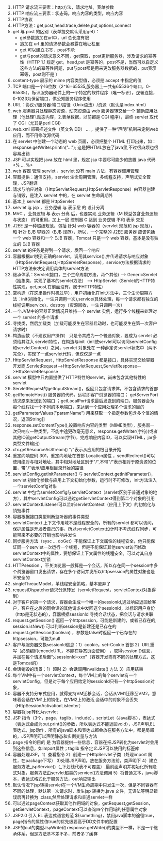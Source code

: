 1. HTTP 请求流三要素：http方法，请求地址，表单参数
2. HTTP 响应流三要素：状态码，响应内容的类型，响应内容
3. HTTP协议
4. HTTP方法：get,post,head.trace,delete,put,options,connect
5. get 与 post 的区别（表单提交默认采用get）：
	+ get参数追加在url中，url 总长度有限
	- 追加在 url 里的请求参数会暴露在地址栏里
	+ get 可以建立书签，post不能
	- get与post的请求意义不同，get获取，post更新服务器，涉及请求的幂等性（HTTP 1.1 规定 get，head,put 是幂等的，post不是，当然可以自定义这些方法的幂等性问题，put与post都是用来更改服务器数据的，put表示幂等，post则不是 ）    
6. content-type 展示的 mime 内容类型值，必须是 accept 中指定的值
7. TCP 端口是一个16位数（2^16=65535,服务器上一共有65536个端口，0-65535），标识服务器硬件上的一个特定的软件程序（唯一标识），逻辑连接，0-1023为保留端口，供公知服务程序使用
8. URL：协议://服务器:端口/路径（Unix语法）/资源（默认是index.html） 
9. web 服务器只处理静态资源，动态资源由 web 服务器转交给一个 辅助应用处理（他处理1.动态内容，2.表单数据，以前都是 CGI 程序），最终 servlet 取代了 CGI（尤其是perl CGI）
10. web.xml 部署描述文件（英文名 DD） <web-app> ... </web-app>，提供了一种“声明”机制来定制web应用，而不用修改源代码
11. 在 servlet 中创建一个动态的 web 页面，必须把整个 HTML 打印出来，如：response.getWriter.println("<html>...</html>"); 这是把HTML放在了java里,不过很麻烦也很容易出错
12. JSP 可以实现把 java 放在 html 里，规定 jsp 中要尽可能少的放置 java 代码 <% ... %>
13. web 容器 管理 servlet ，servlet 没有 main 方法，有容器调用管理 
14. 容器提供：通信支持，servlet 生命周期管理，多线程支持，声明式安全管理，JSP翻译
15. 请求与响应对象（HttpServletRequest,HttpServletResponse）由容器创建与销毁，是注入 servlet 中的，在 servlet 生命周期外
16. 基本上 servlet 都是 HttpServlet
17. servlet 与 jsp ，业务逻辑 与 表示层 的 设计分离
18. MVC ，业务逻辑 与 表示 分离 后，也要实现 业务逻辑（M 模型包含业务逻辑与状态） 的可重用，加上一层 控制器 C 达到 业务逻辑 不和 表示 交互
19. J2EE 是一种超级规范，包括 针对 web 容器的（servlet 规范和 jsp 规范），和 针对 EJB 容器的（EJB 规范），所以，一个完整的 J2EE 服务器 应该包括 一个 web 容器和一个 EJB 容器，Tomcat 只是一个 web 容器，基本是没有独立的 EJB 容器  
20. servlet 的任务是得到一个请求，发回一个响应
21. 容器根据url找到正确的servlet，调用其service(),并传递请求与响应对象（HttpServletRequest,HttpServletResponse），service方法根据请求的HTTP方法来决定调用具体的servlet方法
22. 继承体系：Servlet(接口，三个生命周期方法，两个其他) --> GenericServlet（抽象类，实现了基本的servlet方法） -->  HttpServlet（Servlet的HTTP特性实现，get,post,在前面没有，属于HTTP特性）  
23. 空构造（在这里操作时机过早），用户初始化在init方法中，三个生命周期方法：init(初始化，一生只调用一次),service(具体处理，每一个请求都有独立的线程调用service)，destroy（资源回收，一生只调用一次）  
24. 一个JVM中的容器正常情况只维持一个 servlet 实例，运行多个线程来处理对一个 servlet 的多个请求  
25. 寻找类，然后加载类（加载可能发生在容器启动时，也可能发生在第一次客户请求时）  
26. 构造函数（不建议用户操作） 只是令其成为一个普通对象，要成为 servlet 必须给其注入 servlet特性，在构造与init（init使servlet可以访问servletConfig和servletContext）之间，servlet 对象处在 一种薛定谔servlet状态中（两不完全），实现了一点servlet代码，但仅仅是一点  
27. HttpServletRequest , HttpServletResponse 都是接口，具体实现交给容器开发商,ServletRequest-->HttpServletRequest,ServletResponse-->HttpServletResponse  
28. servlet 模型中只内置提供了HTTP特性的servlet，尚未包含其他特性的servlet  
29. ServletRequest的getInputStream()，返回只包含请求体，不包含请求的首部
30. getRemoteHost() 服务器的代码，远程即客户浏览器的端口； getServerPort请求原来发送到的端口 ；getLocalPort请求最后发送到的端口，服务器会为每个线程找一个不同的本地端口，来达到一个应用处理多个请求的目的  
31. getParameterValues("paramName") 用来获取一个指定参数包含多个值的情况，返回String[]
32. response.setContentType(),设置响应内容的类型（MIME类型），服务器一次只响应一种类型，不能中途更改毫无意义，response.getWriter(字符)(或者其他IO流getOutputStream(字节)，完成响应内容IO，可以实现HTML，jar多类型文件输出)
33. ctx.getResourceAsStream() "/"表示从应用的根目录开始
34. 重定向响应码 301，重定向地址在首部 Location属性 ，sendRedirect()可以使用绝对与相对地址，其中相对地址区别于"/",不带"/"表示相对于原资源的位置，带"/"表示/应用根目录开始的路径  
35. servletConfig.getInitParameter() 与 servletContext.getInitParameter()，servlet 初始化参数与应用上下文初始化参数，运行时不可修改，init方法注入一个servletConfig对象
36. servlet 中包含servletConfig与servletContext（servlet区别于普通对象的地方），其中servletConfig可以通过getServletContext得到第二个对象的引用
37. servletContextListener可以监听servletContext（应用上下文）的初始化与销毁事件
38. 容器根据接口类型判断监听器的事件类型
39. servletContext 上下文作用域不是线程安全的，所有的servlet 都可以访问，保护属性是开发者自己的事，所以servletContext设计时不考虑线程同步，可能带来不必要的开销也影响并发性
40. 同步服务方法（sysc ... doGet）不能保证上下文属性的线程安全，他只能保证同一个servlet一次运行一个线程，但是不能保证其他servlet访问修改 servletContext中的属性，要想保证上下文属性的线程安全，可以对其自身servletContext加锁
41. HTTPsession ，不关浏览器一般算是一个会话，所以存在同一个session中多个浏览器窗口发出请求，存在多个访问并发所以httpsession的属性对象也是不安全的
42. singleThreadModel，单线程安全策略，基本废弃了
43. requestDispatcher请求分派转发（servletRequest，servletContext对象得到）
44. 对于客户的第一个请求，容器会生成一个唯一的sessionId,通过响应返回给客户，客户在之后的同会话的其他请求中发回这个sessionId，以标识用户身份（http是无状态的），容器根据sessionId 寻找会话状态，把会话与请求关联
45. request.getSession() 返回一个httpsession，可能是新建的，或者已存在的; session.isNew() 可以判断session是新建还是已存在的
46. request.getSession(boolean) ，参数是false时返回一个已存在的httpsession，可能为null
47. 客户与服务器交换sessionId信息：1）cookie，set-Cookie 首部 2）URL重写（必须编码encodeURL，不能在静态页面使用） ，取得sessionID信息，并加在每个请求后面“;JsessionId=xxx”（容器开发商有不同的处理方式，这是Tomcat的）
48. 会话销毁的场景：1）超时 2）会话调用invalidate() 方法 3）应用结束
49. 每个VM中有一个servletContext，每个VM上的每个servlet有一个servletConfig，但是对于每个应用给定的sessionId只有一个httpSession对象，
50. 容器不支持分布式应用，就得支持VM迁移会话，会话从VM1迁移至VM2，意味着会话在VM1上的钝化，在VM2上的激活,会话中的对象不会丢失（HttpSessionActivationListenter）
51. 容器将jsp转化为servlet
52. JSP 指令（3个，page，taglib，include），scriptLet（Java脚本），表达式（表达式会成为out.print()的参数，所以表达式不能返回void），JSP声明,EL表达式，jsp动作，所有的java脚本和表达式都会放在服务方法中，都是局部的，JSP声明可以声明静态和实例变量与方法
53. page 指令的目的 是 为容器提供一些信息，容器在把JSP转化为servlet时会用到这些信息，如import属性；taglib 指令定义JSP可以使用的标签库
54. 容器处理JSP，1）查看指令 2）创建一个HttpServlet子类（处理import 属性，在package下写） 3)处理JSP声明，放在服务方法前，类声明下 4）建立服务方法_jspService()（_下划线代表不可覆盖）,最前面声明并初始化所有隐式对象，服务方法由servlet超类的service()方法调用 5）将普通文本，java脚本，表达式格式化于服务方法，out响应输出
55. 默认情况下jsp转换servlet在一个VM生命周期中只发生一次，但是不同容器有不同的处理，默认第一次请求时，发生jsp 转换为.java 文件，无语法等明显错误后再转换为 .class,然后处理请求和普通servlet一样
56. 可以通过pageContext获取其他作用域的对象，getRequest,getSession，getServletContext，pageContext可以查询四个作用域的任意属性对象
57. JSP2.0 引入 EL 表达式语言规范 ${something}，禁用java脚本的途径<jsp-config><scripting-invalid>true</scripting-invalid></jsp-config>，page指令的属性值true的优先级要高于DD文件中的配置
58. JSP的out的类型JspWrite和 response.getWrite()的类型不一样，不是一个继承体系，但是方法基本差不多，前者多了缓存
